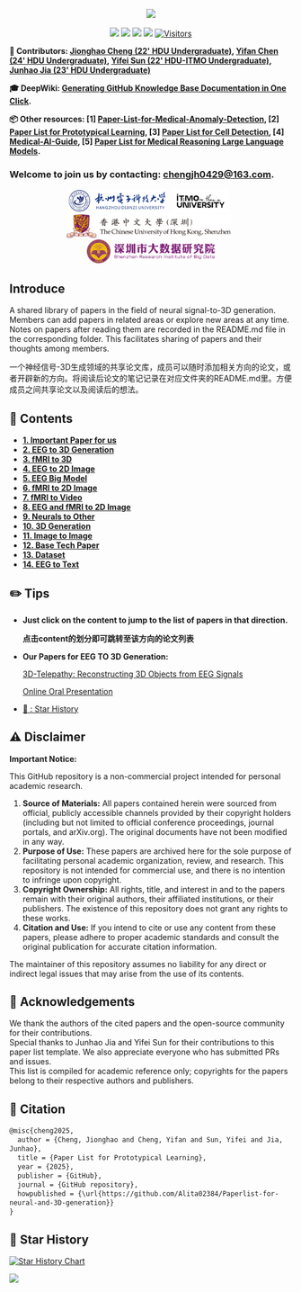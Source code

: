 ﻿<div id = "top"></div>

<div align="center">

[![](https://capsule-render.vercel.app/api?type=waving&height=200&color=0:0F172A,65:4F46E5,100:22D3EE&text=🌟%20Paper%20Library%20for%20Neural%20and%203D%20Generation&fontSize=30&fontAlign=50&fontAlignY=40&fontColor=FFFFFF&desc=%E2%80%94%20Jionghao%20Cheng&descAlign=87&descAlignY=60&descSize=20)](#top)

</div>

<div align="center">
  
[![](https://img.shields.io/github/stars/Alita02384/Paperlist-for-neural-and-3D-generation)](https://github.com/Alita02384/Paperlist-for-neural-and-3D-generation)
[![](https://img.shields.io/github/forks/Alita02384/Paperlist-for-neural-and-3D-generation)](https://github.com/Alita02384/Paperlist-for-neural-and-3D-generation)
[![](https://img.shields.io/github/issues/Alita02384/Paperlist-for-neural-and-3D-generation)](https://github.com/Alita02384/Paperlist-for-neural-and-3D-generation/issues)
[![](https://img.shields.io/github/license/Alita02384/Paperlist-for-neural-and-3D-generation)](https://github.com/Alita02384/Paperlist-for-neural-and-3D-generation/blob/main/LICENSE) 
[![Visitors](https://api.visitorbadge.io/api/visitors?path=https%3A%2F%2Fgithub.com%2FAlita02384%2FPaperlist-for-neural-and-3D-generation&label=visitors&countColor=%2337d67a&style=flat&labelStyle=none)](https://visitorbadge.io/status?path=https%3A%2F%2Fgithub.com%2FAlita02384%2FPaperlist-for-neural-and-3D-generation)

</div>

**🦉 Contributors: [Jionghao Cheng (22' HDU Undergraduate)](https://github.com/Alita02384), [Yifan Chen (24' HDU Undergraduate)](), [Yifei Sun (22' HDU-ITMO Undergraduate)](https://diaoquesang.github.io/), [Junhao Jia (23' HDU Undergraduate)](https://github.com/BeistMedAI)**

**🎓 DeepWiki: [Generating GitHub Knowledge Base Documentation in One Click](https://deepwiki.com/Alita02384/Paperlist-for-neural-and-3D-generation).**

**📦 Other resources: [1] [Paper-List-for-Medical-Anomaly-Detection](https://github.com/diaoquesang/Paper-List-for-Medical-Anomaly-Detection), [2] [Paper List for Prototypical Learning](https://github.com/BeistMedAI/Paper-List-for-Prototypical-Learning), [3] [Paper List for Cell Detection](https://github.com/li00000011/Paper-List-for-Cell-Detection), [4] [Medical-AI-Guide](https://github.com/diaoquesang/Medical-AI-Guide/), [5] [Paper List for Medical Reasoning Large Language Models](https://github.com/HovChen/Paper-List-for-Medical-Reasoning-Large-Language-Models).**

### Welcome to join us by contacting: chengjh0429@163.com.

<div>
<p align="center">
  <a href="https://www.hdu.edu.cn/"><img src="logos/HDU.png" height="42" alt="HDU" /></a>&nbsp;&nbsp;
  <a href="https://en.itmo.ru/"><img src="logos/ITMO.jpg" height="42" alt="ITMO" /></a>&nbsp;&nbsp;
  <a href="https://en.cuhk.edu.hk/"><img src="logos/CUHK-SZ.png" height="42" alt="CUHK-SZ" /></a>&nbsp;&nbsp;
  <a href="https://www.sribd.cn/"><img src="logos/SRIBD.png" height="42" alt="SRIBD" /></a>
</p>

## Introduce

A shared library of papers in the field of neural signal-to-3D generation. Members can add papers in related areas or explore new areas at any time. Notes on papers after reading them are recorded in the README.md file in the corresponding folder. This facilitates sharing of papers and their thoughts among members.

一个神经信号-3D生成领域的共享论文库，成员可以随时添加相关方向的论文，或者开辟新的方向。将阅读后论文的笔记记录在对应文件夹的README.md里。方便成员之间共享论文以及阅读后的想法。

## 📇 Contents
- [**1. Important Paper for us**](Important_paper/README.md)
- [**2. EEG to 3D Generation**](EEG_to_3D/README.md)
- [**3. fMRI to 3D**](fMRI_to_3D/README.md)
- [**4. EEG to 2D Image**](EEG_to_2D_Image/README.md)
- [**5. EEG Big Model**](EEG_Big_Model/README.md)
- [**6. fMRI to 2D Image**](fMRI_to_2D_Image/README.md)
- [**7. fMRI to Video**](fMRI_to_Video/README.md)
- [**8. EEG and fMRI to 2D Image**](EEG_and_fMRI_to_2D_Image/README.md)
- [**9. Neurals to Other**](Neurals_to_Other/README.md)
- [**10. 3D Generation**](3D_Generation/README.md)
- [**11. Image to Image**](Image_to_Image/README.md)
- [**12. Base Tech Paper**](Base_Tech_Paper/README.md)
- [**13. Dataset**](Dataset/README.md)
- [**14. EEG to Text**](EEG_to_Text/README.md)

## ✏️ Tips

- **Just click on the content to jump to the list of papers in that direction.**
  
  **点击content的划分即可跳转至该方向的论文列表**

- **Our Papers for EEG TO 3D Generation:**
  
  [3D-Telepathy: Reconstructing 3D Objects from EEG Signals](https://arxiv.org/abs/2506.21843)
  
  [Online Oral Presentation](https://vimeo.com/1095993898)

- [🥰 : Star History](#s0)

## ⚠️ Disclaimer

**Important Notice:**

This GitHub repository is a non-commercial project intended for personal academic research.

1.  **Source of Materials:** All papers contained herein were sourced from official, publicly accessible channels provided by their copyright holders (including but not limited to official conference proceedings, journal portals, and arXiv.org). The original documents have not been modified in any way.
2.  **Purpose of Use:** These papers are archived here for the sole purpose of facilitating personal academic organization, review, and research. This repository is not intended for commercial use, and there is no intention to infringe upon copyright.
3.  **Copyright Ownership:** All rights, title, and interest in and to the papers remain with their original authors, their affiliated institutions, or their publishers. The existence of this repository does not grant any rights to these works.
4.  **Citation and Use:** If you intend to cite or use any content from these papers, please adhere to proper academic standards and consult the original publication for accurate citation information.

The maintainer of this repository assumes no liability for any direct or indirect legal issues that may arise from the use of its contents.

## 🙏 Acknowledgements
We thank the authors of the cited papers and the open-source community for their contributions.  
Special thanks to Junhao Jia and Yifei Sun for their contributions to this paper list template.
We also appreciate everyone who has submitted PRs and issues.  
This list is compiled for academic reference only; copyrights for the papers belong to their respective authors and publishers.

## 💞 Citation

```
@misc{cheng2025,
  author = {Cheng, Jionghao and Cheng, Yifan and Sun, Yifei and Jia, Junhao},
  title = {Paper List for Prototypical Learning},
  year = {2025},
  publisher = {GitHub},
  journal = {GitHub repository},
  howpublished = {\url{https://github.com/Alita02384/Paperlist-for-neural-and-3D-generation}}
}
```

  ## 🥰 Star History
<div id = "s0"></div>

[![Star History Chart](https://api.star-history.com/svg?repos=Alita02384/Paperlist-for-neural-and-3D-generation&type=Timeline)](https://www.star-history.com/#Alita02384/Paperlist-for-neural-and-3D-generation&Timeline)


[![](https://capsule-render.vercel.app/api?type=waving&height=200&color=0:0F172A,65:4F46E5,100:22D3EE&text=Back%20to%20Top&section=footer&fontSize=30&fontAlignY=65&fontColor=FFFFFF)](#top)









